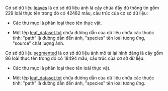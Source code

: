Cơ sở dữ liệu [leaves](https://github.com/vtLam123/MNASNET-AND-CNN-MODELS-IN-PLANT-CLASSIFICATION/tree/main/datasets/leaves) là cơ sở dữ liệu ảnh lá cây chứa đầy đủ thông tin gồm 229 loài thực tên trong đó có 42482 mẫu, cấu trúc của cơ sở dữ liệu:

  - Các thư mục là phân loại theo tên thực vật.
  
  - Một tệp [leaf_dataset.txt](https://github.com/vtLam123/MNASNET-AND-CNN-MODELS-IN-PLANT-CLASSIFICATION/tree/main/datasets/leaves/leaf_dataset.txt) chứa đường dẫn của dữ liệu chứa các thuộc tính: "path" là đường dẫn đến ảnh,	"species" tên loài tương ứng,	"source" chất lượng ảnh.
  
Cơ sở dữ liệu [segmented](https://github.com/vtLam123/MNASNET-AND-CNN-MODELS-IN-PLANT-CLASSIFICATION/tree/main/datasets/segmented) là cơ sở dữ liệu ảnh mô tả lại hình dáng lá cây gồm 86 loài thực tên trong đó có 18494 mẫu, cấu trúc của cơ sở dữ liệu:

  - Các thư mục là phân loại theo tên loài thực vật.
  
  - Một tệp [leaf_dataset.txt](https://github.com/vtLam123/MNASNET-AND-CNN-MODELS-IN-PLANT-CLASSIFICATION/tree/main/datasets/segmented/leaf_dataset.txt) chứa đường dẫn của dữ liệu chứa các thuộc tính: "path" là đường dẫn đến ảnh,	"species" tên loài tương ứng.
